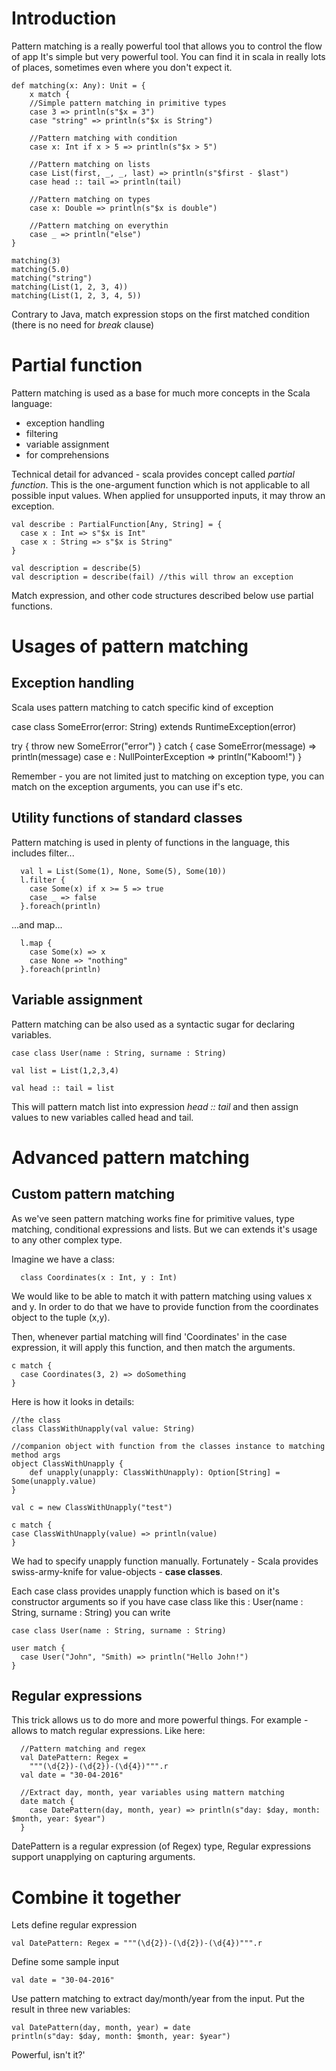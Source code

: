 # Introduction

Pattern matching is a really powerful tool that allows you to control the flow of app
It's simple but very powerful tool. You can find it in scala in really lots of places,
sometimes even where you don't expect it.

    def matching(x: Any): Unit = {
        x match {
        //Simple pattern matching in primitive types
        case 3 => println(s"$x = 3")
        case "string" => println(s"$x is String")

        //Pattern matching with condition
        case x: Int if x > 5 => println(s"$x > 5")

        //Pattern matching on lists
        case List(first, _, _, last) => println(s"$first - $last")
        case head :: tail => println(tail)

        //Pattern matching on types
        case x: Double => println(s"$x is double")

        //Pattern matching on everythin
        case _ => println("else")
    }

    matching(3)
    matching(5.0)
    matching("string")
    matching(List(1, 2, 3, 4))
    matching(List(1, 2, 3, 4, 5))

Contrary to Java, match expression stops on the first matched condition (there is no need for *break* clause)

# Partial function

Pattern matching is used as a base for much more concepts in the Scala language:
- exception handling
- filtering
- variable assignment
- for comprehensions

Technical detail for advanced - scala provides concept called *partial function*. This is the one-argument
function which is not applicable to all possible input values. When applied for unsupported inputs, it may
throw an exception.

    val describe : PartialFunction[Any, String] = {
      case x : Int => s"$x is Int"
      case x : String => s"$x is String"
    }

    val description = describe(5)
    val description = describe(fail) //this will throw an exception

Match expression, and other code structures described below use partial functions.

# Usages of pattern matching


## Exception handling

Scala uses pattern matching to catch specific kind of exception

case class SomeError(error: String) extends RuntimeException(error)

try {
    throw new SomeError("error")
} catch {
    case SomeError(message) => println(message)
    case e : NullPointerException => println("Kaboom!")
}

Remember - you are not limited just to matching on exception type,
you can match on the exception arguments, you can use if's etc.

## Utility functions of standard classes

Pattern matching is used in plenty of functions in the language, this includes filter...

      val l = List(Some(1), None, Some(5), Some(10))
      l.filter {
        case Some(x) if x >= 5 => true
        case _ => false
      }.foreach(println)

...and map...

      l.map {
        case Some(x) => x
        case None => "nothing"
      }.foreach(println)

## Variable assignment

Pattern matching can be also used as a syntactic sugar for declaring variables.

    case class User(name : String, surname : String)

    val list = List(1,2,3,4)

    val head :: tail = list

This will pattern match list into expression *head :: tail* and then assign values to new variables called head and
tail.

# Advanced pattern matching

## Custom pattern matching


As we've seen pattern matching works fine for primitive values, type matching, conditional expressions and lists.
But we can extends it's usage to any other complex type.

Imagine we have a class:

      class Coordinates(x : Int, y : Int)

We would like to be able to match it with pattern matching using values x and y.
In order to do that we have to provide function from the coordinates object to the tuple (x,y).

Then, whenever partial matching will find 'Coordinates' in the case expression, it will apply this function, and
then match the arguments.

    c match {
      case Coordinates(3, 2) => doSomething
    }

Here is how it looks in details:

    //the class
    class ClassWithUnapply(val value: String)

    //companion object with function from the classes instance to matching method args
    object ClassWithUnapply {
        def unapply(unapply: ClassWithUnapply): Option[String] = Some(unapply.value)
    }

    val c = new ClassWithUnapply("test")

    c match {
    case ClassWithUnapply(value) => println(value)
    }


We had to specify unapply function manually.
Fortunately - Scala provides swiss-army-knife for value-objects - **case classes**.

Each case class provides unapply function which is based on it's constructor arguments so if you have case class
like this : User(name : String, surname : String) you can write

    case class User(name : String, surname : String)

    user match {
      case User("John", "Smith) => println("Hello John!")
    }

## Regular expressions

This trick allows us to do more and more powerful things. For example - allows to match regular expressions. Like here:

      //Pattern matching and regex
      val DatePattern: Regex =
        """(\d{2})-(\d{2})-(\d{4})""".r
      val date = "30-04-2016"

      //Extract day, month, year variables using mattern matching
      date match {
        case DatePattern(day, month, year) => println(s"day: $day, month: $month, year: $year")
      }

DatePattern is a regular expression (of Regex) type, Regular expressions support unapplying on capturing arguments.

# Combine it together

Lets define regular expression

    val DatePattern: Regex = """(\d{2})-(\d{2})-(\d{4})""".r

Define some sample input

    val date = "30-04-2016"

Use pattern matching to extract day/month/year from the input. Put the result in three new variables:

    val DatePattern(day, month, year) = date
    println(s"day: $day, month: $month, year: $year")

Powerful, isn't it?'